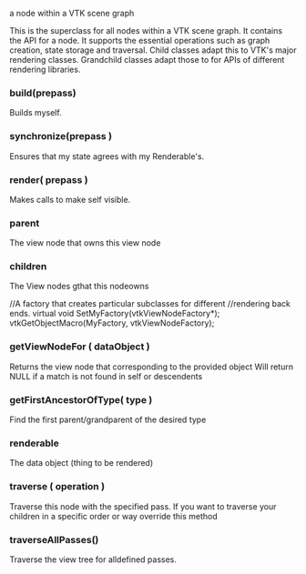 a node within a VTK scene graph

This is the superclass for all nodes within a VTK scene graph. It
contains the API for a node. It supports the essential operations such
as graph creation, state storage and traversal. Child classes adapt this
to VTK's major rendering classes. Grandchild classes adapt those to
for APIs of different rendering libraries.

### build(prepass)

Builds myself.

### synchronize(prepass )

Ensures that my state agrees with my Renderable's.

### render( prepass ) 

Makes calls to make self visible.

### parent

The view node that owns this  view node

### children

The View nodes  gthat this nodeowns

  //A factory that creates particular subclasses for different
  //rendering back ends.
  virtual void SetMyFactory(vtkViewNodeFactory*);
  vtkGetObjectMacro(MyFactory, vtkViewNodeFactory);

### getViewNodeFor ( dataObject )

Returns the view node that corresponding to the provided object
Will return NULL if a match is not found in self or descendents

### getFirstAncestorOfType( type )

Find the first parent/grandparent of the desired type

### renderable

The data object (thing to be rendered)

### traverse ( operation )

Traverse this node with the specified pass. If you want to traverse your 
children in a specific order or way override this method

### traverseAllPasses()

Traverse the view tree for alldefined  passes.
